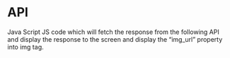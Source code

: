 # API
Java Script
JS code which will fetch the response from the following API and display the response to the screen and display the “img_url” property into img tag.
